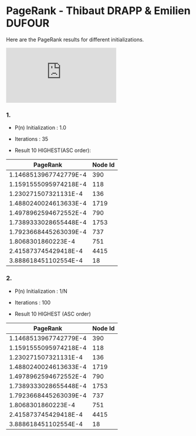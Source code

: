 # PageRank - Thibaut DRAPP & Emilien DUFOUR #


Here are the PageRank results for different initializations.

![first_equation](http://latex.codecogs.com/gif.latex?%24%24%5Cfrac%7B%281-%5Calpha%29%7D%7BN%7D%20&plus;%20%5Calpha%20%5Csum_%7Bm%20%7D%7B%5Cfrac%7BP%28m%29%7D%7BL%28m%29%7D%7D%24%24)

### 1. ###
* P(n) Initialization : 1.0       

* Iterations : 35           

* Result 10 HIGHEST(ASC order):

PageRank | Node Id
------------ | -------------
1.1468513967742779E-4  |  390
1.1591555095974218E-4  |  118
1.230271507321131E-4   |  136
1.4880240024613633E-4  |  1719
1.4978962594672552E-4  |  790
1.7389333028655448E-4  |  1753
1.7923668445263039E-4  |  737
1.8068301860223E-4     |  751
2.415873745429418E-4   | 4415
3.888618451102554E-4   | 18



### 2. ###
* P(n) Initialization : 1/N     

* Iterations : 100


* Result 10 HIGHEST (ASC order)

PageRank | Node Id
------------ | -------------
1.1468513967742779E-4  |  390
1.1591555095974218E-4  |  118
1.230271507321131E-4   |  136
1.4880240024613633E-4  |  1719
1.4978962594672552E-4  |  790
1.7389333028655448E-4  |  1753
1.7923668445263039E-4  |  737
1.8068301860223E-4     |  751
2.415873745429418E-4   | 4415
3.888618451102554E-4   | 18

